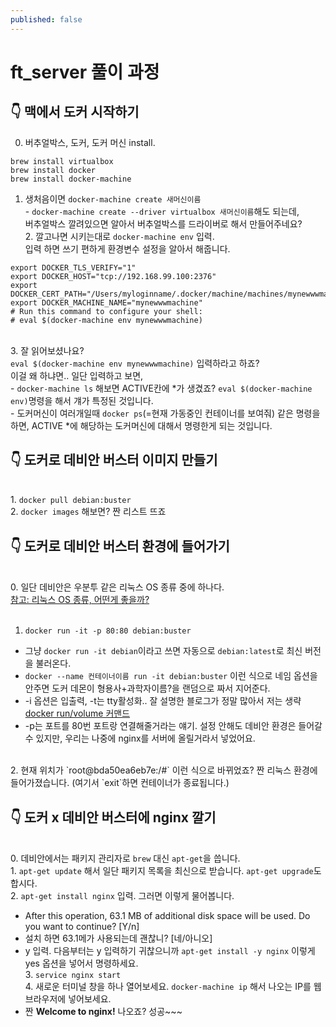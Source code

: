 ```yaml
---
published: false
---
```



# ft_server 풀이 과정

## 👇 맥에서 도커 시작하기

0. 버추얼박스, 도커, 도커 머신 install.
~~~
brew install virtualbox
brew install docker
brew install docker-machine
~~~
1. 생처음이면 `docker-machine create 새머신이름`
<br>    - `docker-machine create --driver virtualbox 새머신이름`해도 되는데,
<br>      버추얼박스 깔려있으면 알아서 버추얼박스를 드라이버로 해서 만들어주네요?
<br>2. 깔고나면 시키는대로 `docker-machine env` 입력.
<br>입력 하면 쓰기 편하게 환경변수 설정을 알아서 해줍니다. 
~~~
export DOCKER_TLS_VERIFY="1"
export DOCKER_HOST="tcp://192.168.99.100:2376"
export DOCKER_CERT_PATH="/Users/myloginname/.docker/machine/machines/mynewwwmachine"
export DOCKER_MACHINE_NAME="mynewwwmachine"
# Run this command to configure your shell:
# eval $(docker-machine env mynewwwmachine)
~~~
<br>3. 잘 읽어보셨나요?
<br>`eval $(docker-machine env mynewwwmachine)` 입력하라고 하죠?
<br>이걸 왜 하냐면.. 일단 입력하고 보면,
<br>  - `docker-machine ls` 해보면 ACTIVE칸에 *가 생겼죠?
    `eval $(docker-machine env)`명령을 해서 걔가 특정된 것입니다.
<br>  - 도커머신이 여러개일때 `docker ps`(=현재 가동중인 컨테이너를 보여줘) 같은 명령을 하면,
    ACTIVE *에 해당하는 도커머신에 대해서 명령한게 되는 것입니다.  

## 👇 도커로 데비안 버스터 이미지 만들기

<br>1. `docker pull debian:buster` 
<br>2. `docker images` 해보면? 짠 리스트 뜨죠

## 👇 도커로 데비안 버스터 환경에 들어가기

<br>0. 일단 데비안은 우분투 같은 리눅스 OS 종류 중에 하나다.
<br>[참고: 리눅스 OS 종류, 어떤게 좋을까?](https://secretpoten.tistory.com/31)
<br>
<br>
1. `docker run -it -p 80:80 debian:buster`
  - 그냥 `docker run -it debian`이라고 쓰면 자동으로 `debian:latest`로 최신 버전을 불러온다.
  - `docker --name 컨테이너이름 run -it debian:buster` 이런 식으로 네임 옵션을 안주면 도커 데몬이 형용사+과학자이름?을 랜덤으로 짜서 지어준다.
  - -i 옵션은 입출력, -t는 tty활성화.. 잘 설명한 블로그가 정말 많아서 저는 생략 [docker run/volume 커맨드](https://tinkerbellbass.tistory.com/47)
  - -p는 포트를 80번 포트랑 연결해줄거라는 얘기. 설정 안해도 데비안 환경은 들어갈 수 있지만, 우리는 나중에 nginx를 서버에 올릴거라서 넣었어요.
<br>
2. 현재 위치가 `root@bda50ea6eb7e:/#` 이런 식으로 바뀌었죠? 짠 리눅스 환경에 들어가졌습니다. (여기서 `exit`하면 컨테이너가 종료됩니다.)

## 👇 도커 x 데비안 버스터에 nginx 깔기

<br>0. 데비안에서는 패키지 관리자로 `brew` 대신 `apt-get`을 씁니다.
<br>1. `apt-get update` 해서 일단 패키지 목록을 최신으로 받습니다. `apt-get upgrade`도 합시다.
<br>2. `apt-get install nginx` 입력. 그러면 이렇게 물어봅니다.
  - After this operation, 63.1 MB of additional disk space will be used. Do you want to continue? [Y/n]
  - 설치 하면 63.1메가 사용되는데 괜찮니? [네/아니오]
  - y 입력. 다음부터는 y 입력하기 귀찮으니까 `apt-get install -y nginx` 이렇게 yes 옵션을 넣어서 명령하세요.
<br>3. `service nginx start`
<br>4. 새로운 터미널 창을 하나 열어보세요. `docker-machine ip` 해서 나오는 IP를 웹브라우저에 넣어보세요.
   - 짠 **Welcome to nginx!** 나오죠? 성공~~~
